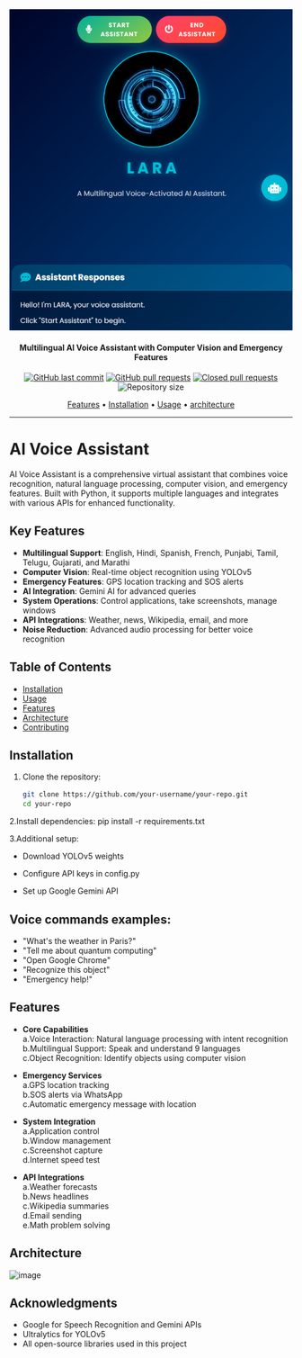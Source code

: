 <a href="https://github.com/your-username/your-repo">
  <img src="https://github.com/ASHISHMAHAJAN787/LARA-AI-Multilingual-and-Multifunctional-Desktop-Assisstant-for-Visually-Impared-People/blob/main/Proj/www/logo.jpg" alt="AI Voice Assistant">
</a>

<h4 align="center">Multilingual AI Voice Assistant with Computer Vision and Emergency Features</h4>
<p align="center">
    <a href="https://github.com/your-username/your-repo/commits/main">
    <img src="https://img.shields.io/github/last-commit/your-username/your-repo.svg?style=flat-square&logo=github&logoColor=white"
         alt="GitHub last commit"></a>
    <a href="https://github.com/your-username/your-repo/pulls">
    <img src="https://img.shields.io/github/issues-pr-raw/your-username/your-repo?style=flat-square&logo=github&logoColor=white"
         alt="GitHub pull requests"></a>
    <a href="https://github.com/your-username/your-repo/pulls?q=is%3Apr+is%3Aclosed">
    <img src="https://img.shields.io/github/issues-pr-closed-raw/your-username/your-repo?style=flat-square&logo=github&logoColor=white"
         alt="Closed pull requests"></a>
    <img src="https://img.shields.io/github/repo-size/your-username/your-repo?style=flat-square"
         alt="Repository size">
</p>
<p align="center">
  <a href="#features">Features</a> •
  <a href="#installation">Installation</a> •
  <a href="#usage">Usage</a> •
  <a href="#architecture">architecture</a> 
</p>

---

# AI Voice Assistant

AI Voice Assistant is a comprehensive virtual assistant that combines voice recognition, natural language processing, computer vision, and emergency features. Built with Python, it supports multiple languages and integrates with various APIs for enhanced functionality.

## Key Features

- **Multilingual Support**: English, Hindi, Spanish, French, Punjabi, Tamil, Telugu, Gujarati, and Marathi
- **Computer Vision**: Real-time object recognition using YOLOv5
- **Emergency Features**: GPS location tracking and SOS alerts
- **AI Integration**: Gemini AI for advanced queries
- **System Operations**: Control applications, take screenshots, manage windows
- **API Integrations**: Weather, news, Wikipedia, email, and more
- **Noise Reduction**: Advanced audio processing for better voice recognition

## Table of Contents

- [Installation](#installation)
- [Usage](#usage)
- [Features](#features)
- [Architecture](#architecture)
- [Contributing](#contributing)

## Installation

1. Clone the repository:
   ```bash
   git clone https://github.com/your-username/your-repo.git
   cd your-repo
2.Install dependencies:
    pip install -r requirements.txt

3.Additional setup:<br>
- Download YOLOv5 weights

- Configure API keys in config.py

- Set up Google Gemini API

## Voice commands examples:

- "What's the weather in Paris?"
- "Tell me about quantum computing"
- "Open Google Chrome"
- "Recognize this object"
- "Emergency help!"

## Features
- **Core Capabilities**<br>
  a.Voice Interaction: Natural language processing with intent recognition <br>
  b.Multilingual Support: Speak and understand 9 languages <br>
  c.Object Recognition: Identify objects using computer vision <br>

- **Emergency Services** <br>
  a.GPS location tracking<br> 
  b.SOS alerts via WhatsApp<br>
  c.Automatic emergency message with location<br>

- **System Integration**<br>
  a.Application control<br>
  b.Window management<br>
  c.Screenshot capture<br>
  d.Internet speed test<br>

- **API Integrations**<br>
  a.Weather forecasts<br>
  b.News headlines<br>
  c.Wikipedia summaries<br>
  d.Email sending<br>
  e.Math problem solving<br>
  
## Architecture
![image](https://github.com/user-attachments/assets/bf77c618-7a99-4c55-9064-41596ade6f5c)

## Acknowledgments<br>
- Google for Speech Recognition and Gemini APIs<br>
- Ultralytics for YOLOv5<br>
- All open-source libraries used in this project  <br>
